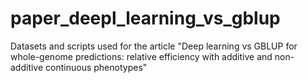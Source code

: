# paper_deepl_learning_vs_gblup
Datasets and scripts used for the article "Deep learning vs GBLUP for whole-genome predictions: relative efficiency with additive and non-additive continuous phenotypes"
